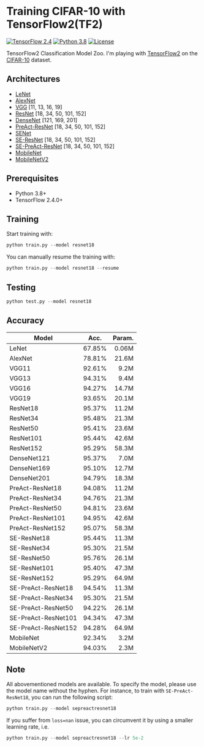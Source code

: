# Training CIFAR-10 with TensorFlow2(TF2)
[![TensorFlow 2.4](https://img.shields.io/badge/TensorFlow-2.4-FF6F00?logo=tensorflow)](https://github.com/tensorflow/tensorflow/releases/tag/v2.4.0)
[![Python 3.8](https://img.shields.io/badge/Python-3.8-3776AB)](https://www.python.org/downloads/release/python-380/)
[![License](https://img.shields.io/github/license/lionelmessi6410/tensorflow2-cifar)](https://github.com/lionelmessi6410/tensorflow2-cifar/blob/main/LICENSE)

TensorFlow2 Classification Model Zoo. I'm playing with [TensorFlow2](https://www.tensorflow.org/) on the [CIFAR-10](https://www.cs.toronto.edu/~kriz/cifar.html) dataset.

## Architectures
- [LeNet](https://ieeexplore.ieee.org/abstract/document/726791)
- [AlexNet](https://papers.nips.cc/paper/2012/hash/c399862d3b9d6b76c8436e924a68c45b-Abstract.html)
- [VGG](https://arxiv.org/abs/1409.1556) [11, 13, 16, 19]
- [ResNet](https://arxiv.org/abs/1512.03385) [18, 34, 50, 101, 152]
- [DenseNet](https://arxiv.org/abs/1608.06993) [121, 169, 201]
- [PreAct-ResNet](https://arxiv.org/abs/1603.05027) [18, 34, 50, 101, 152]
- [SENet](https://arxiv.org/abs/1709.01507)
- [SE-ResNet](https://arxiv.org/abs/1709.01507) [18, 34, 50, 101, 152]
- [SE-PreAct-ResNet](https://arxiv.org/abs/1709.01507) [18, 34, 50, 101, 152]
- [MobileNet](https://arxiv.org/abs/1704.04861) 
- [MobileNetV2](https://arxiv.org/abs/1801.04381)

## Prerequisites
- Python 3.8+
- TensorFlow 2.4.0+

## Training
Start training with:
```python
python train.py --model resnet18
```

You can manually resume the training with: 
```python
python train.py --model resnet18 --resume
```

## Testing 
```python
python test.py --model resnet18
```

## Accuracy
| Model               | Acc.   | Param. |
| ------------------- | ------ | -----: |
| LeNet               | 67.85% |  0.06M |
| AlexNet             | 78.81% |  21.6M |
| VGG11               | 92.61% |   9.2M |
| VGG13               | 94.31% |   9.4M |
| VGG16               | 94.27% |  14.7M |
| VGG19               | 93.65% |  20.1M |
| ResNet18            | 95.37% |  11.2M |
| ResNet34            | 95.48% |  21.3M |
| ResNet50            | 95.41% |  23.6M |
| ResNet101           | 95.44% |  42.6M |
| ResNet152           | 95.29% |  58.3M |
| DenseNet121         | 95.37% |   7.0M |
| DenseNet169         | 95.10% |  12.7M |
| DenseNet201         | 94.79% |  18.3M |
| PreAct-ResNet18     | 94.08% |  11.2M |
| PreAct-ResNet34     | 94.76% |  21.3M |
| PreAct-ResNet50     | 94.81% |  23.6M |
| PreAct-ResNet101    | 94.95% |  42.6M |
| PreAct-ResNet152    | 95.07% |  58.3M |
| SE-ResNet18         | 95.44% |  11.3M |
| SE-ResNet34         | 95.30% |  21.5M |
| SE-ResNet50         | 95.76% |  26.1M |
| SE-ResNet101        | 95.40% |  47.3M |
| SE-ResNet152        | 95.29% |  64.9M |
| SE-PreAct-ResNet18  | 94.54% |  11.3M |
| SE-PreAct-ResNet34  | 95.30% |  21.5M |
| SE-PreAct-ResNet50  | 94.22% |  26.1M |
| SE-PreAct-ResNet101 | 94.34% |  47.3M |
| SE-PreAct-ResNet152 | 94.28% |  64.9M |
| MobileNet           | 92.34% |   3.2M |
| MobileNetV2         | 94.03% |   2.3M |


## Note
All abovementioned models are available. To specify the model, please use the model name without the hyphen. For instance, to train with `SE-PreAct-ResNet18`, you can run the following script:

```python
python train.py --model sepreactresnet18
```

If you suffer from `loss=nan` issue, you can circumvent it by using a smaller learning rate, i.e.
```python
python train.py --model sepreactresnet18 --lr 5e-2
```